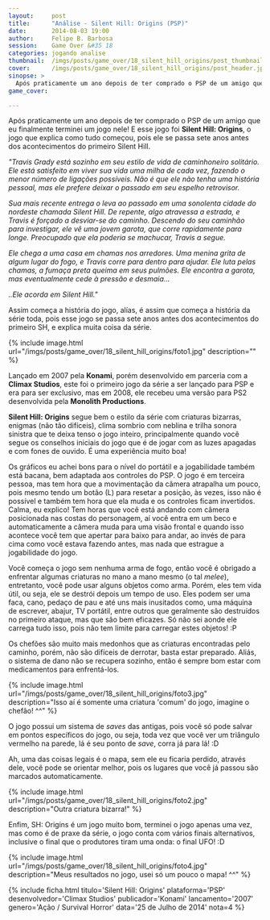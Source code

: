 ```yaml
---
layout:     post
title:      "Análise - Silent Hill: Origins (PSP)"
date:       2014-08-03 19:00
author:     Felipe B. Barbosa
session:    Game Over &#35 18
categories: jogando analise
thumbnail:  /imgs/posts/game_over/18_silent_hill_origins/post_thumbnail.jpg
cover:      /imgs/posts/game_over/18_silent_hill_origins/post_header.jpg
sinopse: >
  Após praticamente um ano depois de ter comprado o PSP de um amigo que eu finalmente terminei um jogo nele! E esse jogo foi Silent Hill: Origins, o jogo que explica como tudo começou, pois ele se passa sete anos antes dos acontecimentos do primeiro Silent Hill.
game_cover:

---
```

Após praticamente um ano depois de ter comprado o PSP de um amigo que eu finalmente terminei um jogo nele! E esse jogo foi **Silent Hill: Origins**, o jogo que explica como tudo começou, pois ele se passa sete anos antes dos acontecimentos do primeiro Silent Hill.

*"Travis Grady está sozinho em seu estilo de vida de caminhoneiro solitário. Ele está satisfeito em viver sua vida uma milha de cada vez, fazendo o menor número de ligações possíveis. Não é que ele não tenha uma história pessoal, mas ele prefere deixar o passado em seu espelho retrovisor.*

*Sua mais recente entrega o leva ao passado em uma sonolenta cidade do nordeste chamada Silent Hill. De repente, algo atravessa a estrada, e Travis é forçado a desviar-se do caminho. Descendo do seu caminhão para investigar, ele vê uma jovem garota, que corre rapidamente para longe. Preocupado que ela poderia se machucar, Travis a segue.*

*Ele chega a uma casa em chamas nos arredores. Uma menina grita de algum lugar do fogo, e Travis corre para dentro para ajudar. Ele luta pelas chamas, a fumaça preta queima em seus pulmões. Ele encontra a garota, mas eventualmente cede à pressão e desmaia...*

*..Ele acorda em Silent Hill."*

Assim começa a história do jogo, alías, é assim que começa a história da série toda, pois esse jogo se passa sete anos antes dos acontecimentos do primeiro SH, e explica muita coisa da série.

{% include image.html url="/imgs/posts/game_over/18_silent_hill_origins/foto1.jpg" description="" %}

Lançado em 2007 pela **Konami**, porém desenvolvido em parceria com a **Climax Studios**, este foi o primeiro jogo da série a ser lançado para PSP e era para ser exclusivo, mas em 2008, ele recebeu uma versão para PS2 desenvolvida pela **Monolith Productions**.

**Silent Hill: Origins** segue bem o estilo da série com criaturas bizarras, enigmas (não tão difíceis), clima sombrio com neblina e trilha sonora sinistra que te deixa tenso o jogo inteiro, principalmente quando você segue os conselhos iniciais do jogo que é de jogar com as luzes apagadas e com fones de ouvido. É uma experiência muito boa!

Os gráficos eu achei bons para o nível do portátil e a jogabilidade também está bacana, bem adaptada aos controles do PSP. O jogo é em terceira pessoa, mas tem hora que a movimentação da câmera atrapalha um pouco, pois mesmo tendo um botão (L) para resetar a posição, às vezes, isso não é possível e também tem hora que ela muda e os controles ficam invertidos. Calma, eu explico! Tem horas que você está andando com câmera posicionada nas costas do personagem, aí você entra em um beco e automaticamente a câmera muda para uma visão frontal e quando isso acontece você tem que apertar para baixo para andar, ao invés de para cima como você estava fazendo antes, mas nada que estrague a jogabilidade do jogo.

Você começa o jogo sem nenhuma arma de fogo, então você é obrigado a enfrentar algumas criaturas no mano a mano mesmo (o tal *melee*), entretanto, você pode usar alguns objetos como arma. Porém, eles tem vida útil, ou seja, ele se destrói depois um tempo de uso. Eles podem ser uma faca, cano, pedaço de pau e até uns mais inusitados como, uma máquina de escrever, abajur, TV portátil, entre outros que geralmente são destruídos no primeiro ataque, mas que são bem eficazes. Só não sei aonde ele carrega tudo isso, pois não tem limite para carregar estes objetos! :P

Os chefões são muito mais medonhos que as criaturas encontradas pelo caminho, porém, não são difíceis de derrotar, basta estar preparado. Aliás, o sistema de dano não se recupera sozinho, então é sempre bom estar com medicamentos para enfrentá-los.

{% include image.html url="/imgs/posts/game_over/18_silent_hill_origins/foto3.jpg" description="Isso aí é somente uma criatura 'comum' do jogo, imagine o chefão! ^^" %}

O jogo possui um sistema de *saves* das antigas, pois você só pode salvar em pontos específicos do jogo, ou seja, toda vez que você ver um triângulo vermelho na parede, lá é seu ponto de *save*, corra já para lá! :D

Ah, uma das coisas legais é o mapa, sem ele eu ficaria perdido, através dele, você pode se orientar melhor, pois os lugares que você já passou são marcados automaticamente.

{% include image.html url="/imgs/posts/game_over/18_silent_hill_origins/foto2.jpg" description="Outra criatura bizarra!" %}

Enfim, SH: Origins é um jogo muito bom, terminei o jogo apenas uma vez, mas como é de praxe da série, o jogo conta com vários finais alternativos, inclusive o final que o produtores tiram uma onda: o final UFO! :D

{% include image.html url="/imgs/posts/game_over/18_silent_hill_origins/foto4.jpg" description="Meus resultados no jogo, usei só um pouco o mapa! ^^" %}

{% include ficha.html
  titulo='Silent Hill: Origins'
  plataforma='PSP'
  desenvolvedor='Climax Studios'
  publicador='Konami'
  lancamento='2007'
  genero='Ação / Survival Horror'
  data='25 de Julho de 2014'
  nota=4 %}

